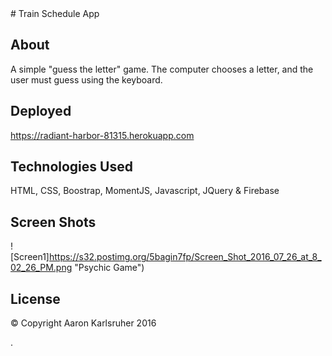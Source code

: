 <snippet>
  <content>
# Train Schedule App

## About
A simple "guess the letter" game.  The computer chooses a letter, and the user must guess using the keyboard.
## Deployed
https://radiant-harbor-81315.herokuapp.com
## Technologies Used
HTML, CSS, Boostrap, MomentJS, Javascript, JQuery & Firebase
## Screen Shots
![Screen1]https://s32.postimg.org/5bagin7fp/Screen_Shot_2016_07_26_at_8_02_26_PM.png "Psychic Game")
## License
© Copyright Aaron Karlsruher 2016
  <tabTrigger></tabTrigger>
</snippet>



.
